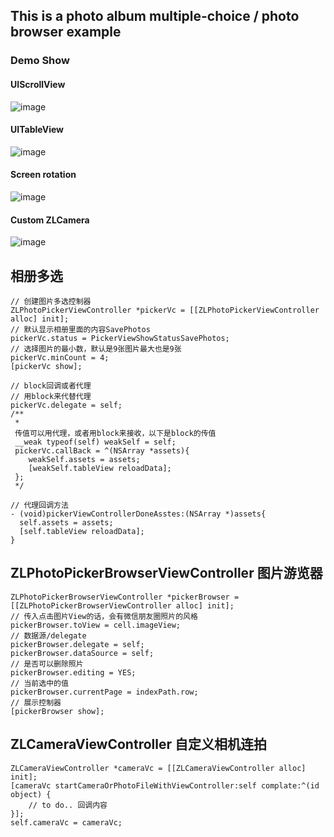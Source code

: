 
This is a photo album multiple-choice / photo browser example
--------------

### Demo Show
#### UIScrollView
![image](https://github.com/MakeZL/ZLAssetsPickerDemo/blob/master/screenshot1.gif)

#### UITableView
![image](https://github.com/MakeZL/ZLAssetsPickerDemo/blob/master/screenshot2.gif)

#### Screen rotation
![image](https://github.com/MakeZL/ZLAssetsPickerDemo/blob/master/screenshot3.gif)

#### Custom ZLCamera
![image](https://github.com/MakeZL/ZLAssetsPickerDemo/blob/master/screenshot4.png)

相册多选
--------
    // 创建图片多选控制器
    ZLPhotoPickerViewController *pickerVc = [[ZLPhotoPickerViewController alloc] init];
    // 默认显示相册里面的内容SavePhotos
    pickerVc.status = PickerViewShowStatusSavePhotos;
    // 选择图片的最小数，默认是9张图片最大也是9张
    pickerVc.minCount = 4; 
    [pickerVc show];
    
    // block回调或者代理
    // 用block来代替代理
    pickerVc.delegate = self;    
    /**
     *
     传值可以用代理，或者用block来接收，以下是block的传值
     __weak typeof(self) weakSelf = self;
     pickerVc.callBack = ^(NSArray *assets){
        weakSelf.assets = assets;
        [weakSelf.tableView reloadData];
     };
     */    

    // 代理回调方法
    - (void)pickerViewControllerDoneAsstes:(NSArray *)assets{
      self.assets = assets;
      [self.tableView reloadData];
    }

ZLPhotoPickerBrowserViewController 图片游览器
----------
    ZLPhotoPickerBrowserViewController *pickerBrowser = [[ZLPhotoPickerBrowserViewController alloc] init];
    // 传入点击图片View的话，会有微信朋友圈照片的风格
    pickerBrowser.toView = cell.imageView;
    // 数据源/delegate
    pickerBrowser.delegate = self;
    pickerBrowser.dataSource = self;
    // 是否可以删除照片
    pickerBrowser.editing = YES;
    // 当前选中的值
    pickerBrowser.currentPage = indexPath.row;
    // 展示控制器
    [pickerBrowser show];

ZLCameraViewController 自定义相机连拍
-----------
    ZLCameraViewController *cameraVc = [[ZLCameraViewController alloc] init];
    [cameraVc startCameraOrPhotoFileWithViewController:self complate:^(id object) {
        // to do.. 回调内容
    }];
    self.cameraVc = cameraVc;
